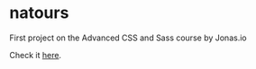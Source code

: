 # natours

First project on the Advanced CSS and Sass course by Jonas.io

Check it [here](https://vukjovanovic.github.io/natours/).
